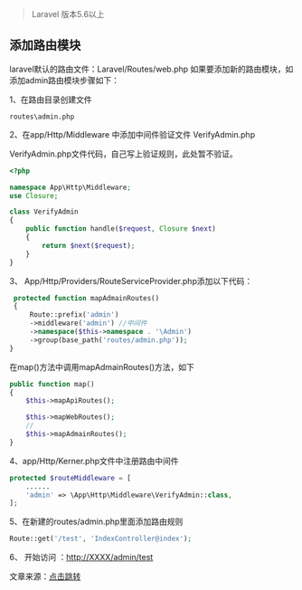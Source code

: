 > Laravel 版本5.6以上



## 添加路由模块



laravel默认的路由文件：Laravel/Routes/web.php 
如果要添加新的路由模块，如添加admin路由模块步骤如下：



1、在路由目录创建文件

```
routes\admin.php 
```



2、在app/Http/Middleware 中添加中间件验证文件 VerifyAdmin.php 

VerifyAdmin.php文件代码，自己写上验证规则，此处暂不验证。



```php
<?php

namespace App\Http\Middleware;
use Closure;

class VerifyAdmin
{
    public function handle($request, Closure $next)
    {
        return $next($request);
    }
}
```



3、 App/Http/Providers/RouteServiceProvider.php添加以下代码：

```php
 protected function mapAdmainRoutes()
 {
     Route::prefix('admin')
     ->middleware('admin') //中间件
     ->namespace($this->namespace . '\Admin')
     ->group(base_path('routes/admin.php'));
}
```



在map()方法中调用mapAdmainRoutes()方法，如下

```php
public function map()
{
    $this->mapApiRoutes();

    $this->mapWebRoutes();
	//
    $this->mapAdmainRoutes();
}
```



4、app/Http/Kerner.php文件中注册路由中间件 

```php
protected $routeMiddleware = [
	......
	'admin' => \App\Http\Middleware\VerifyAdmin::class,
];
```



5、在新建的routes/admin.php里面添加路由规则

```php
Route::get('/test', 'IndexController@index');
```



6、 开始访问 ：[http://XXXX/admin/test](http://xxxx/admin/test) 



文章来源：[点击跳转](https://blog.csdn.net/u013817689/article/details/81873400)